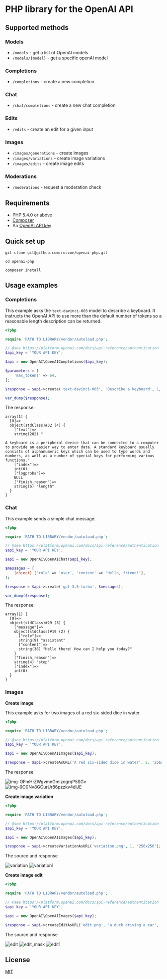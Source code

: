 # PHP library for the OpenAI API

## Supported methods

### Models

* `/models` - get a list of OpenAI models
* `/models/{model}` - get a specific openAI model

### Completions

* `/completions` - create a new completion

### Chat

* `/chat/completions` - create a new chat completion

### Edits

* `/edits` - create an edit for a given input

### Images

* `/images/generations` - create images
* `/images/variations` - create image variations
* `/images/edits` - create image edits

### Moderations

* `/moderations` - request a moderation check

## Requirements

* PHP 5.4.0 or above
* [Composer](https://getcomposer.org)
* An [OpenAI API key](https://platform.openai.com/docs/api-reference/authentication)

## Quick set up

`git clone git@github.com:ruscoe/openai-php.git`

`cd openai-php`

`composer install`

## Usage examples

### Completions

This example asks the `text-davinci-003` model to describe a keyboard.
It instructs the OpenAI API to use more than the default number of
tokens so a reasonable length description can be returned.

```php
<?php

require 'PATH TO LIBRARY/vendor/autoload.php';

// @see https://platform.openai.com/docs/api-reference/authentication
$api_key = 'YOUR API KEY';

$api = new OpenAI\OpenAICompletions($api_key);

$parameters = [
    'max_tokens' => 64,
];

$response = $api->create('text-davinci-003', 'Describe a keyboard', 1, $parameters);

var_dump($response);
```

The response:
```
array(1) {
  [0]=>
  object(stdClass)#32 (4) {
    ["text"]=>
    string(282) "

A keyboard is a peripheral device that can be connected to a computer to provide an easier way to enter data. A standard keyboard usually consists of alphanumeric keys which can be used to type words and numbers, as well as a number of special keys for performing various functions."
    ["index"]=>
    int(0)
    ["logprobs"]=>
    NULL
    ["finish_reason"]=>
    string(6) "length"
  }
}

```

### Chat

This example sends a simple chat message.

```php
<?php

require 'PATH TO LIBRARY/vendor/autoload.php';

// @see https://platform.openai.com/docs/api-reference/authentication
$api_key = 'YOUR API KEY';

$api = new OpenAI\OpenAIChat($api_key);

$messages = [
    (object) ['role' => 'user', 'content' => 'Hello, friend!'],
];

$response = $api->create('gpt-3.5-turbo', $messages);

var_dump($response);
```

The response:
```
array(1) {
  [0]=>
  object(stdClass)#29 (3) {
    ["message"]=>
    object(stdClass)#19 (2) {
      ["role"]=>
      string(9) "assistant"
      ["content"]=>
      string(38) "Hello there! How can I help you today?"
    }
    ["finish_reason"]=>
    string(4) "stop"
    ["index"]=>
    int(0)
  }
}
```

### Images

**Create image**

This example asks for two images of a red six-sided dice in water.

```php
<?php

require 'PATH TO LIBRARY/vendor/autoload.php';

// @see https://platform.openai.com/docs/api-reference/authentication
$api_key = 'YOUR API KEY';

$api = new OpenAI\OpenAIImages($api_key);

$response = $api->createAsURL('A red six-sided dice in water', 2, '256x256');
```

The response

![img-OFmHrZWgvmnGmizogrqP5SGv](https://user-images.githubusercontent.com/87952/234959056-0c86d4ae-175c-49d5-b8ea-ca0e49a94186.png)
![img-9O0Nv8GCurUr86pzzkv4dlJE](https://user-images.githubusercontent.com/87952/234959077-882399fc-bb9a-4479-b8ea-722e89c6acf3.png)

**Create image variation**

```php
<?php

require 'PATH TO LIBRARY/vendor/autoload.php';

// @see https://platform.openai.com/docs/api-reference/authentication
$api_key = 'YOUR API KEY';

$api = new OpenAI\OpenAIImages($api_key);

$response = $api->createVariationAsURL('variation.png', 1, '256x256');
```

The source and response

![variation](https://user-images.githubusercontent.com/87952/234940408-4beec8a3-6a8b-44bd-b9d1-fda9a8a98c6e.png)
![variation1](https://user-images.githubusercontent.com/87952/234940430-408e14c5-a338-49f7-918f-a3eee632dc1d.png)

**Create image edit**

```php
<?php

require 'PATH TO LIBRARY/vendor/autoload.php';

// @see https://platform.openai.com/docs/api-reference/authentication
$api_key = 'YOUR API KEY';

$api = new OpenAI\OpenAIImages($api_key);

$response = $api->createEditAsURL('edit.png', 'a duck driving a car', 'edit_mask.png', 1, '256x256');
```

The source and response

![edit](https://user-images.githubusercontent.com/87952/234949655-8d055b40-e668-4e38-8c35-e6823c4fa047.png)
![edit_mask](https://user-images.githubusercontent.com/87952/234949679-624f6ee2-1e15-487a-9332-3bad136343ca.png)
![edit1](https://user-images.githubusercontent.com/87952/234949702-566aa1d7-f7c1-4788-b1c7-8b2b7bbcf468.png)

## License

[MIT](https://mit-license.org)
